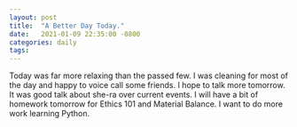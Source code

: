 ```yaml
---
layout: post
title:  "A Better Day Today."
date:   2021-01-09 22:35:00 -0800
categories: daily
tags:
---
```


Today was far more relaxing than the passed few. I was cleaning for most of the day and happy to voice call some friends. I hope to talk more tomorrow. It was good talk about she-ra over current events. I will have a bit of homework tomorrow for Ethics 101 and Material Balance. I want to do more work learning Python.   
